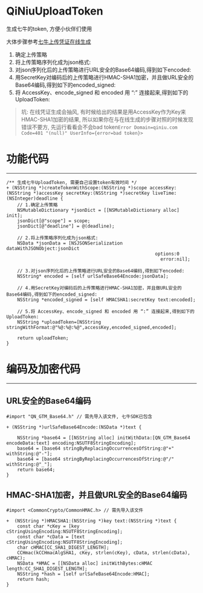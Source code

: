 # QiNiuUploadToken
生成七牛的token, 方便小伙伴们使用

大体步骤参考[七牛上传凭证在线生成](http://jsfiddle.net/gh/get/extjs/4.2/icattlecoder/jsfiddle/tree/master/uptoken)
1. 确定上传策略
2. 将上传策略序列化成为json格式:
3. 对json序列化后的上传策略进行URL安全的Base64编码,得到如下encoded:
4. 用SecretKey对编码后的上传策略进行HMAC-SHA1加密，并且做URL安全的Base64编码,得到如下的encoded_signed:
5. 将 AccessKey、encode_signed 和 encoded 用 “:” 连接起来,得到如下的UploadToken:

>坑: 在线凭证生成会抽风, 有时候给出的结果是用AccessKey作为Key来HMAC-SHA1加密的结果, 所以如果你在与在线生成的步骤对照的时候发现错误不要方, 先运行看看会不会bad token`Error Domain=qiniu.com Code=401 "(null)" UserInfo={error=bad token}>`

# 功能代码
---
```objc
/** 生成七牛UploadToken, 需要自己设置token有效时间 */
+ (NSString *)createTokenWithScope:(NSString *)scope accessKey:(NSString *)accessKey secretKey:(NSString *)secretKey liveTime:(NSInteger)deadline {
    // 1.确定上传策略
    NSMutableDictionary *jsonDict = [[NSMutableDictionary alloc] init];
    jsonDict[@"scope"] = scope;
    jsonDict[@"deadline"] = @(deadline);
    
    // 2.将上传策略序列化成为json格式:
    NSData *jsonData = [NSJSONSerialization dataWithJSONObject:jsonDict
                                                       options:0
                                                         error:nil];
    
    // 3.对json序列化后的上传策略进行URL安全的Base64编码,得到如下encoded:
    NSString* encoded = [self urlSafeBase64Encode:jsonData];
    
    // 4.用SecretKey对编码后的上传策略进行HMAC-SHA1加密，并且做URL安全的Base64编码,得到如下的encoded_signed:
    NSString *encoded_signed = [self HMACSHA1:secretKey text:encoded];
    
    // 5.将 AccessKey、encode_signed 和 encoded 用 “:” 连接起来,得到如下的UploadToken:
    NSString *uploadToken=[NSString stringWithFormat:@"%@:%@:%@",accessKey,encoded_signed,encoded];
    
    return uploadToken;
}
```
# 编码及加密代码
---
## URL安全的Base64编码
```objc
#import "QN_GTM_Base64.h" // 需先导入该文件, 七牛SDK已包含

+ (NSString *)urlSafeBase64Encode:(NSData *)text {
    
    NSString *base64 = [[NSString alloc] initWithData:[QN_GTM_Base64 encodeData:text] encoding:NSUTF8StringEncoding];
    base64 = [base64 stringByReplacingOccurrencesOfString:@"+" withString:@"-"];
    base64 = [base64 stringByReplacingOccurrencesOfString:@"/" withString:@"_"];
    return base64;
}
```

## HMAC-SHA1加密，并且做URL安全的Base64编码

```objc
#import <CommonCrypto/CommonHMAC.h> // 需先导入该文件

+  (NSString *)HMACSHA1:(NSString *)key text:(NSString *)text {
    const char *cKey = [key cStringUsingEncoding:NSUTF8StringEncoding];
    const char *cData = [text cStringUsingEncoding:NSUTF8StringEncoding];
    char cHMAC[CC_SHA1_DIGEST_LENGTH];
    CCHmac(kCCHmacAlgSHA1, cKey, strlen(cKey), cData, strlen(cData), cHMAC);
    NSData *HMAC = [[NSData alloc] initWithBytes:cHMAC length:CC_SHA1_DIGEST_LENGTH];
    NSString *hash = [self urlSafeBase64Encode:HMAC];
    return hash;
}
```